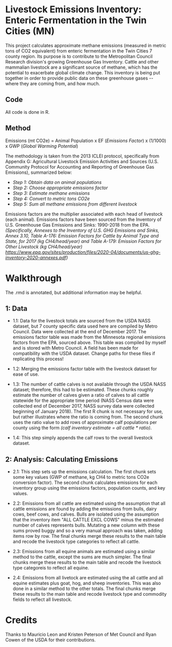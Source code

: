 # Livestock Emissions Inventory: Enteric Fermentation in the Twin Cities (MN) 

This project calculates approximate methane emissions (measured in metric tons of CO2 equivalent) from enteric fermentation in the Twin Cities 7 county region. Its purpose is to contribute to the Metropolitan Council Research division's growing Greenhouse Gas Inventory. Cattle and other mammalian livestock are a significant source of methane, which has the potential to exacerbate global climate change. This inventory is being put together in order to provide public data on these greenhouse gases -- where they are coming from, and how much. 

## Code
All code is done in R.

## Method

Emissions (mt CO2e) = Animal Population x EF (*Emissions Factor*) x (1/1000) x GWP (*Global Warming Potential*)

The methodology is taken from the 2013 ICLEI protocol, specifically from Appendix G: Agricultural Livestock  Emission Activities and Sources (U.S. Community Protocol for Accounting and Reporting of Greenhouse Gas Emissions), summarized below: 

- *Step 1: Obtain data on animal populations*
- *Step 2: Choose appropriate emissions factor*
- *Step 3: Estimate methane emissions*
- *Step 4: Convert to metric tons CO2e*
- *Step 5: Sum all methane emissions from different livestock*

Emissions factors are the multiplier associated with each head of livestock (each animal). Emissions factors have been sourced from the Inventory of U.S. Greenhouse Gas Emissions and Sinks: 1990-2018 from the EPA.
*(Specifically, Annexes to the Inventory of U.S. GHG Emissions and Sinks, Annex 3.10,  Table A-176: Emission Factors for Cattle by Animal Type and State, for 2017 (kg CH4/head/year) and Table A-179: Emission Factors for Other Livestock (kg CH4/head/year) https://www.epa.gov/sites/production/files/2020-04/documents/us-ghg-inventory-2020-annexes.pdf)*

# Walkthrough 
The .rmd is annotated, but additional information may be helpful. 

## 1: Data
- 1.1: Data for the livestock totals are sourced from the USDA NASS dataset, but 7 county specific data used here are compiled by Metro Council. Data were collected at the end of December 2017. The emissions factor table was made from the Minnesota regional emissions factors from the EPA, sourced above. This table was compiled by myself and is stored with Metro Council. A field has been made for compatibility with the USDA dataset. Change paths for these files if replicating this process! 

- 1.2: Merging the emissions factor table with the livestock dataset for ease of use. 

- 1.3: The number of cattle calves is not available through the USDA NASS dataset;  therefore, this had to be estimated. 
These chunks roughly estimate the number of calves given a ratio of calves to all cattle statewide for the appropriate time period (NASS Census data were collected end of December 2017, NASS survey data were collected beginning of January 2018). The first R chunk is not necessary for use, but rather illustrates where the ratio is coming from. 
The second chunk uses the ratio value to add rows of approximate calf populations per county using the form *(calf inventory estimate = all cattle * ratio)*. 

- 1.4: This step simply appends the calf rows to the overall livestock dataset. 

## 2: Analysis: Calculating Emissions
- 2.1: This step sets up the emissions calculation. The first chunk sets some key values (GWP of methane, kg CH4 to metric tons CO2e conversion factor). The second chunk calculates emissions for each inventory group using the emissions factors, population counts, and key values. 

- 2.2: Emissions from all cattle are estimated using the assumption that all cattle emissions are found by adding the emissions from bulls, dairy cows, beef cows, and calves. Bulls are isolated using the assumption that the inventory item "ALL CATTLE EXCL COWS" minus the estimated number of calves represents bulls. Mutating a new column with these sums proved buggy and so a very manual approach was taken, adding items row by row. The final chunks merge these results to the main table and recode the livestock type categories to reflect all cattle. 
- 2.3: Emissions from all equine animals are estimated using a similar method to the cattle, except the sums are much simpler. The final chunks merge these results to the main table and recode the livestock type categoreis to reflect all equine.
- 2.4: Emissions from all livetock are estimated using the all cattle and all equine estimates plus goat, hog, and sheep inventories. This was also done in a similar method to the other totals. The final chunks merge these results to the main table and recode livestock type and commodity fields to reflect all livestock. 

# Credits
Thanks to Mauricio Leon and Kristen Peterson of Met Council and Ryan Cowen of the USDA for their contributions. 
